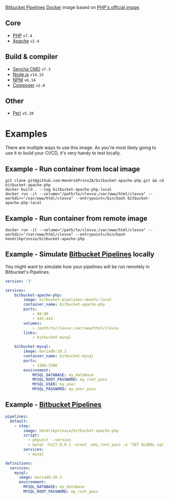 [Bitbucket Pipelines](https://bitbucket.org/product/features/pipelines) [Docker](https://www.docker.com/) image based on [PHP's official image](https://hub.docker.com/_/php).

## Core
- [PHP](http://www.php.net/) `v7.4`
- [Apache](https://httpd.apache.org/) `v2.4`

## Build & compiler
- [Sencha CMD](http://docs.sencha.com/cmd/) `v7.3`
- [Node.js](https://nodejs.org/) `v14.15`
- [NPM](https://www.npmjs.com/) `v6.14`
- [Composer](https://getcomposer.org/) `v2.0`

## Other
- [Perl](https://www.perl.org/) `v5.28`

# Examples
There are multiple ways to use this image. As you're most likely going to use it to build your CI/CD, it's very handy to test locally.

## Example - Run container from local image
```SHELL
git clone git@github.com:HendrikPrinsZA/bitbucket-apache-php.git && cd bitbucket-apache-php
docker build . --tag bitbucket-apache-php-local
docker run -it --volume="/path/to/clevva:/var/www/html/clevva" --workdir="/var/www/html/clevva" --entrypoint=/bin/bash bitbucket-apache-php-local
```

## Example - Run container from remote image
```SHELL
docker run -it --volume="/path/to/clevva:/var/www/html/clevva" --workdir="/var/www/html/clevva" --entrypoint=/bin/bash hendrikprinsza/bitbucket-apache-php
```

## Example - Simulate [Bitbucket Pipelines](https://bitbucket.org/product/features/pipelines) locally
You might want to simulate how your pipelines will be run remotely in Bitbucket's Pipelines.
```YAML
version: '3'

services:
    bitbucket-apache-php:
        image: bitbucket-pipelines-ubuntu-local
        container_name: bitbucket-apache-php
        ports:
            - 80:80
            - 443:443
        volumes:
            - /path/to/clevva:/var/www/html/clevva
        links:
            - bitbucket-mysql

    bitbucket-mysql:
        image: mariadb:10.2
        container_name: bitbucket-mysql
        ports:
            - 3306:3306
        environment:
            MYSQL_DATABASE: my_database
            MYSQL_ROOT_PASSWORD: my_root_pass
            MYSQL_USER: my_user
            MYSQL_PASSWORD: my_user_pass
```

## Example - [Bitbucket Pipelines](https://bitbucket.org/product/features/pipelines)
```YAML
pipelines:
  default:
    - step:
        image: hendrikprinsza/bitbucket-apache-php
        script:
          - phpunit --version
          - mysql -h127.0.0.1 -uroot -pmy_root_pass -e "SET GLOBAL sql_mode = 'NO_ENGINE_SUBSTITUTION';"
        services:
          - mysql

definitions:
  services:
    mysql:
      image: mariadb:10.2
      environment:
        MYSQL_DATABASE: my_database
        MYSQL_ROOT_PASSWORD: my_root_pass
```
